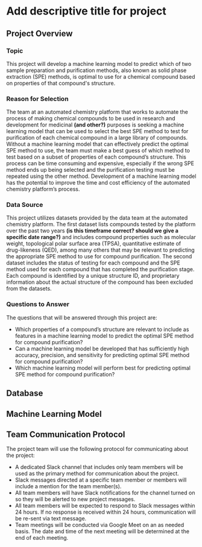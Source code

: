 # **Add descriptive title for project**

## Project Overview

### Topic
This project will develop a machine learning model to predict which of two sample preparation and purification methods, also known as solid phase extraction (SPE) methods, is optimal to use for a chemical compound based on properties of that compound's structure. 

### Reason for Selection
The team at an automated chemistry platform that works to automate the process of making chemical compounds to be used in research and development for medicinal **(and other?)** purposes is seeking a machine learning model that can be used to select the best SPE method to test for purification of each chemical compound in a large library of compounds. Without a machine learning model that can effectively predict the optimal SPE method to use, the team must make a best guess of which method to test based on a subset of properties of each compound’s structure. This process can be time consuming and expensive, especially if the wrong SPE method ends up being selected and the purification testing must be repeated using the other method. Development of a machine learning model has the potential to improve the time and cost efficiency of the automated chemistry platform’s process. 

### Data Source
This project utilizes datasets provided by the data team at the automated chemistry platform. The first dataset lists compounds tested by the platform over the past two years **(is this timeframe correct? should we give a specific date range?)** and includes compound properties such as molecular weight, topological polar surface area (TPSA), quantitative estimate of drug-likeness (QED), among many others that may be relevant to predicting the appropriate SPE method to use for compound purification. The second dataset includes the status of testing for each compound and the SPE method used for each compound that has completed the purification stage. Each compound is identified by a unique structure ID, and proprietary information about the actual structure of the compound has been excluded from the datasets.

### Questions to Answer
The questions that will be answered through this project are:
- Which properties of a compound’s structure are relevant to include as features in a machine learning model to predict the optimal SPE method for compound purification?
- Can a machine learning model be developed that has sufficiently high accuracy, precision, and sensitivity for predicting optimal SPE method for compound purification?
- Which machine learning model will perform best for predicting optimal SPE method for compound purification?

## Database

## Machine Learning Model

## Team Communication Protocol
The project team will use the following protocol for communicating about the project: 
- A dedicated Slack channel that includes only team members will be used as the primary method for communication about the project.
- Slack messages directed at a specific team member or members will include a mention for the team member(s).
- All team members will have Slack notifications for the channel turned on so they will be alerted to new project messages. 
- All team members will be expected to respond to Slack messages within 24 hours. If no response is received within 24 hours, communication will be re-sent via text message. 
- Team meetings will be conducted via Google Meet on an as needed basis. The date and time of the next meeting will be determined at the end of each meeting. 

